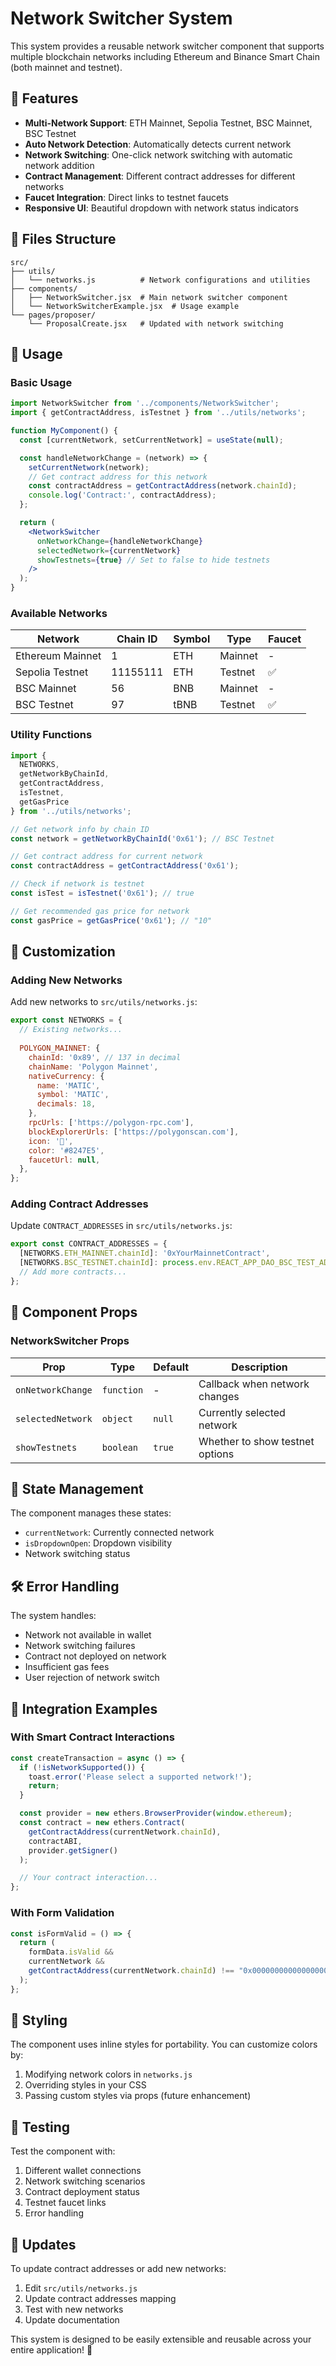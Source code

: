 # Network Switcher System

This system provides a reusable network switcher component that supports multiple blockchain networks including Ethereum and Binance Smart Chain (both mainnet and testnet).

## 🚀 Features

- **Multi-Network Support**: ETH Mainnet, Sepolia Testnet, BSC Mainnet, BSC Testnet
- **Auto Network Detection**: Automatically detects current network
- **Network Switching**: One-click network switching with automatic network addition
- **Contract Management**: Different contract addresses for different networks
- **Faucet Integration**: Direct links to testnet faucets
- **Responsive UI**: Beautiful dropdown with network status indicators

## 📁 Files Structure

```
src/
├── utils/
│   └── networks.js          # Network configurations and utilities
├── components/
│   ├── NetworkSwitcher.jsx  # Main network switcher component
│   └── NetworkSwitcherExample.jsx  # Usage example
└── pages/proposer/
    └── ProposalCreate.jsx   # Updated with network switching
```

## 🔧 Usage

### Basic Usage

```jsx
import NetworkSwitcher from '../components/NetworkSwitcher';
import { getContractAddress, isTestnet } from '../utils/networks';

function MyComponent() {
  const [currentNetwork, setCurrentNetwork] = useState(null);

  const handleNetworkChange = (network) => {
    setCurrentNetwork(network);
    // Get contract address for this network
    const contractAddress = getContractAddress(network.chainId);
    console.log('Contract:', contractAddress);
  };

  return (
    <NetworkSwitcher 
      onNetworkChange={handleNetworkChange}
      selectedNetwork={currentNetwork}
      showTestnets={true} // Set to false to hide testnets
    />
  );
}
```

### Available Networks

| Network | Chain ID | Symbol | Type | Faucet |
|---------|----------|--------|------|--------|
| Ethereum Mainnet | 1 | ETH | Mainnet | - |
| Sepolia Testnet | 11155111 | ETH | Testnet | ✅ |
| BSC Mainnet | 56 | BNB | Mainnet | - |
| BSC Testnet | 97 | tBNB | Testnet | ✅ |

### Utility Functions

```jsx
import { 
  NETWORKS, 
  getNetworkByChainId, 
  getContractAddress, 
  isTestnet, 
  getGasPrice 
} from '../utils/networks';

// Get network info by chain ID
const network = getNetworkByChainId('0x61'); // BSC Testnet

// Get contract address for current network
const contractAddress = getContractAddress('0x61');

// Check if network is testnet
const isTest = isTestnet('0x61'); // true

// Get recommended gas price for network
const gasPrice = getGasPrice('0x61'); // "10"
```

## 🎨 Customization

### Adding New Networks

Add new networks to `src/utils/networks.js`:

```jsx
export const NETWORKS = {
  // Existing networks...
  
  POLYGON_MAINNET: {
    chainId: '0x89', // 137 in decimal
    chainName: 'Polygon Mainnet',
    nativeCurrency: {
      name: 'MATIC',
      symbol: 'MATIC',
      decimals: 18,
    },
    rpcUrls: ['https://polygon-rpc.com'],
    blockExplorerUrls: ['https://polygonscan.com'],
    icon: '🔵',
    color: '#8247E5',
    faucetUrl: null,
  },
};
```

### Adding Contract Addresses

Update `CONTRACT_ADDRESSES` in `src/utils/networks.js`:

```jsx
export const CONTRACT_ADDRESSES = {
  [NETWORKS.ETH_MAINNET.chainId]: '0xYourMainnetContract',
  [NETWORKS.BSC_TESTNET.chainId]: process.env.REACT_APP_DAO_BSC_TEST_ADDRESS,
  // Add more contracts...
};
```

## 🎯 Component Props

### NetworkSwitcher Props

| Prop | Type | Default | Description |
|------|------|---------|-------------|
| `onNetworkChange` | `function` | - | Callback when network changes |
| `selectedNetwork` | `object` | `null` | Currently selected network |
| `showTestnets` | `boolean` | `true` | Whether to show testnet options |

## 🔄 State Management

The component manages these states:
- `currentNetwork`: Currently connected network
- `isDropdownOpen`: Dropdown visibility
- Network switching status

## 🛠️ Error Handling

The system handles:
- Network not available in wallet
- Network switching failures
- Contract not deployed on network
- Insufficient gas fees
- User rejection of network switch

## 🔗 Integration Examples

### With Smart Contract Interactions

```jsx
const createTransaction = async () => {
  if (!isNetworkSupported()) {
    toast.error('Please select a supported network!');
    return;
  }

  const provider = new ethers.BrowserProvider(window.ethereum);
  const contract = new ethers.Contract(
    getContractAddress(currentNetwork.chainId),
    contractABI,
    provider.getSigner()
  );

  // Your contract interaction...
};
```

### With Form Validation

```jsx
const isFormValid = () => {
  return (
    formData.isValid &&
    currentNetwork &&
    getContractAddress(currentNetwork.chainId) !== "0x0000000000000000000000000000000000000000"
  );
};
```

## 🎨 Styling

The component uses inline styles for portability. You can customize colors by:
1. Modifying network colors in `networks.js`
2. Overriding styles in your CSS
3. Passing custom styles via props (future enhancement)

## 🧪 Testing

Test the component with:
1. Different wallet connections
2. Network switching scenarios
3. Contract deployment status
4. Testnet faucet links
5. Error handling

## 🔄 Updates

To update contract addresses or add new networks:
1. Edit `src/utils/networks.js`
2. Update contract addresses mapping
3. Test with new networks
4. Update documentation

This system is designed to be easily extensible and reusable across your entire application! 🚀